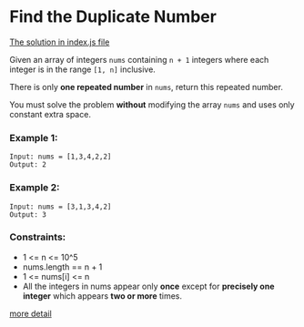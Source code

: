 # Find the Duplicate Number

[The solution in index.js file](./index.js)

Given an array of integers `nums` containing `n + 1` integers where each integer is in the range `[1, n]` inclusive.

There is only **one repeated number** in `nums`, return this repeated number.

You must solve the problem **without** modifying the array `nums` and uses only constant extra space.

### Example 1:

```
Input: nums = [1,3,4,2,2]
Output: 2
```

### Example 2:

```
Input: nums = [3,1,3,4,2]
Output: 3
```

### Constraints:

- 1 <= n <= 10^5
- nums.length == n + 1
- 1 <= nums[i] <= n
- All the integers in nums appear only **once** except for **precisely one integer** which appears **two or more** times.

[more detail](https://leetcode.com/problems/find-the-duplicate-number/description/)
